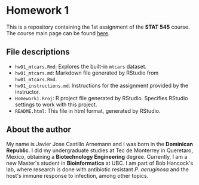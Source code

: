 # Homework 1
This is a repository containing the 1st assignment of the **STAT 545** course. The course main page can be found [here](http://stat545.com/).

## File descriptions
* `hw01_mtcars.Rmd`: Explores the built-in `mtcars` dataset.
* `hw01_mtcars.md`: Markdown file generated by RStudio from `hw01_mtcars.Rmd`.
* `hw01_instructions.md`: Instructions for the assignment provided by the instructor.
* `Homework1.Rroj`: R project file generated by RStudio. Specifies RStudio settings to work with this project.
* `README.html`: This file in html format, generated by RStudio.


## About the author
My name is Javier Jose Castillo Arnemann and I was born in the **Dominican Republic**. I did my undergraduate studies at Tec de Monterrey in Queretaro, Mexico, obtaining a **Biotechnology Engineering** degree. Currently, I am a new Master's student in **Bioinformatics** at UBC. I am part of Bob Hancock's lab, where research is done with antibiotic resistant *P. aeruginosa* and the host's immune response to infection, among other topics.

